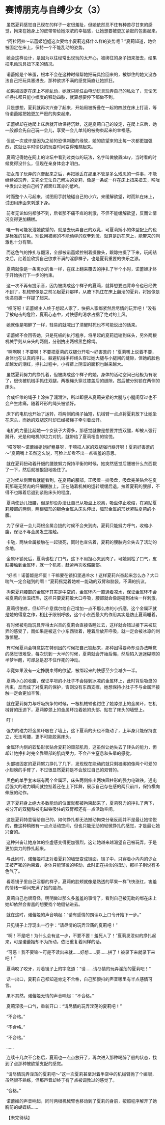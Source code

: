# 赛博朋克与自缚少女（3）

 虽然夏莉感觉自己现在的样子一定很羞耻，但她依然忍不住有种苦尽甘来的感觉，拘束在她身上的皮带带给她浓浓的幸福感，让她想要被更加紧密的包裹起来。

 “阿拉阿拉～诺蕾姬姐姐这次要给小夏莉选择什么样的姿势呢？”夏莉知道，她会被固定在床上，保持一个不能乱动的姿势。

 她会这样设计，是因为以往经常出现玩的太开心，被绑住的身子扭来扭去，结果把电动玩具扭下来的情况。

 诺蕾姬是个笨蛋，根本不会在这种时候帮她把玩具捡回来的，被绑住的她又没办法自己把玩具塞进去，那种欲求不满的感觉简直让她抓狂。

 如果被固定在床上不能乱动，她就只能任由电动玩具玩弄自己的私处了，无论怎样挣扎都只能小幅度的移动四肢，就算想要停下都做不到。

 只是想想，夏莉就再次兴奋了起来，开始用被折叠在一起的四肢在床上打滚，等待诺蕾姬把她更加严密的拘束起来。

 诺蕾姬却在她爬上床后就开始保持沉默，这是夏莉自己的设定，在爬上床后，她一般都会先自己玩一会儿，享受一会儿单纯的被拘束起来的幸福感。

 但这一次或许是因为之前的恐惧刺激的缘故，她的欲望来的比每一次都更加强烈，这就让平时愉快的玩耍时间变得难熬起来。

 夏莉记得她在网上的论坛中看到过类似的玩法，名字叫做放置play，当时看的时候觉得没什么，但现在亲身体会才明白。

 把女孩子玩弄的兴奋起来之后，再把她丢在那里不管是多么残忍的一件事，不能继续被玩弄，又完全无法自己解决的夏莉，像是一条蛇一样在床上扭来扭去，喉咙中发出让她自己听了都面红耳赤的低吟。

 时而整个人弓起来，试图用手肘触碰自己的小穴，来缓解欲望，时而趴在床上，试图用床面来刺激下身。

 前者无论如何都够不到，后者那不痛不痒的刺激，不但不能缓解欲望，反而让情况变得更加糟糕。

 唯一有可能发泄她欲望的，就是去玩弄自己的双乳，可夏莉娇小的体型配上的也是标准的贫乳。别说用被绑的不能动弹的双拳刺激，就算是趴在床上，能带来的刺激也十分有限。

 而这色气的挣扎与翻滚，全部被诺蕾姬控制着摄像头，跟踪拍摄了下来，玩闹结束后，红着脸欣赏自己欲求不满的淫靡样子，也是夏莉重要的快乐之源。

 夏莉就像是一条离水的鱼一样，在床上翻来覆去的挣扎了半个小时，诺蕾姬才终于开始执行下一步的拘束。

 这一次不再有提示音，因为被绑成这个样子的夏莉，就算想要违背命令也已经做不到了，机械臂像是之前吊起夏莉那样，从腋下抓住在床上翻滚的夏莉，将她像是快递包裹一样提了起来。

 “哎呀呀！诺蕾姬主人终于想起人家了，快把人家绑紧然后尽情的玩弄吧！”没有了被电击的危险，夏莉心态中，对快感的渴求占据了绝对的上风。

 她就像是喝醉了一样，轻易的就喊出了清醒时死也不可能说出的话来。

 诺蕾姬不会回答她，只是死板的执行程序，将吊起的夏莉运输到床头，另外两根机械手则从床头的两侧，分别拽出两根黑色棉绳。

 “啊啊啊！不要啊！不要把夏莉的双腿分开啦～好害羞的！”夏莉嘴上说着不要，身体也在认真的挣扎，躲避机械手将绳头穿过她大腿与小腿间的缝隙，但她的脸色却越发的潮红，挣扎过程中，小裤裤上阴湿的面积也越来越大。

 虽然夏莉努力的挣扎着，但被绑成这个样子的她，身体的活动空间已经极为有限了，很快被机械手抓住双腿，两根绳头穿过膝盖后的缝隙，然后被分别锁在两侧的床头。

 合成纤维的绳子上涂抹了润滑油，所以即便从夏莉夹紧的大腿与小腿间穿过也不会产生疼痛，随着环形的绳头被锁好。

 床下的电机也开始了运转，将两侧的绳子抽短，机械臂一点点将夏莉放下让她坐在床头，而她的双腿这时却已经被绳子牵引着岔开。

 电机的力量比起她一个女孩子大得多，那感觉就像是想要并拢双腿，却被人强行掰开，光是和电机的垃力对抗，就带给了夏莉相当的愉悦。

 “哎呀呀～诺蕾姬姐姐好粗暴呀，干嘛把人家的双腿强行掰开呀！夏莉好害羞的～”夏莉嘴上虽然这么说，可脸上却看不出一点害羞的意思。

 就在夏莉扭动着纤细的腰肢努力保持平衡的时候，她突然感觉后腰被什么东西戳了一下，然后就被狠狠地吸住了。

 这时候从侧面看就能看到，在夏莉的腰部，正吸着一排吸盘，吸盘完美贴合在夏莉那毫无赘肉的纤细腰肢上，正在随着机械的运转缓缓后退，拉着夏莉的腰部，不得不也跟着后退到紧贴床头的程度。

 夏莉使劲儿扭腰，但是却没办法让自己从吸盘上脱离，吸盘停止收缩，在紧贴夏莉腰部的两侧，两根弧形的银色金属从床头伸出，弧形金属的形状紧贴夏莉的小腹。

 为了保证一会儿两根金属合拢的时候不会夹到肉，夏莉只能努力呼气，收缩小腹，保证不与金属发生接触。

 卡哒，两块金属接触在一起锁死，同时也宣告着，夏莉的腰肢完全失去了活动的余地。

 金属环锁死后，夏莉也松了口气，这下不用担心夹到肉了，可她刚松了口气，皮肤接触到金属环，就一个机灵，赶紧再次收缩腹部。

 “好凉！诺蕾姬是坏蛋！干嘛要在锁扣里通冷水！这样夏莉兴奋起来怎么办？大口喘气一定会碰到的啊！”夏莉摇晃着她唯一能动的双臂和脑袋，不满的抗议。

 拘束夏莉腰部的金属环其实是中空的，金属环内一直通着凉水，保证金属环不会被夏莉的体温捂热，这样只要夏莉敢大口呼吸，腰部就会像是碰到冰块一样刺激。

 夏莉很怕疼，但却不介意偶尔给自己增加一点不那么疼的小折磨，这个金属环就是她的得意之作，相比于限制呼吸，这个小东西最大的作用其实是防止夏莉睡着。

 有时候被电动玩具弄得太兴奋的夏莉会直接昏睡过去，这样就会错过接下来被玩弄的感受了，而如果是被这个小东西锁着，睡着后放开呼吸，就一定会被冰凉的刺激惊醒。

 有时候夏莉会特意挑在特别困的时候把自己锁起来，那种困得要命却没办法睡觉的感觉很难受，每次玩到一大半的时候，夏莉就会开始后悔，然后陷入迷迷糊糊的半梦半醒，可却总是忍不住作死的冲动。

 毕竟如果没有一定挣脱束缚的欲望，被绑起来的快感至少会减少一半。

 夏莉小心的收腹，保证平坦的小肚子不会碰到冰凉的金属环上，此时背后吸盘的拘束，反而成了对夏莉的保护，否则没有东西支撑，她想保持小肚子不与金属环接触一定会更加辛苦。

 就在夏莉努力与呼吸抗争的时候，一根机械臂也钳住了她脖颈上的金属环，在机械臂的压迫下，夏莉脖颈上的金属环拉着她的头部，贴在了床头的墙壁上。

 叮！

 强力的磁力将金属环吸在了墙上，这下夏莉的头也不能动了，上半身只能保持直立，无法弯腰，更不可能脱离床头。

 金属环内侧的软垫形状贴合夏莉的颈部肌肉，这虽然让她失去了转头的能力，但却让她挣扎时完全靠颈部的肌肉受力，不会产生窒息和头晕的感觉。

 头部被固定的夏莉努力挣扎了几下，发现现在能动的就只剩被绑的像两个可爱的小翅膀的手臂了，不过很显然夏莉是不会放过自己的双臂的。

 黑色的单手套末端有两个金属环，床头两侧伸出两块圆柱形的强力电磁铁，通电后强大的磁力瞬间就拉扯着还在上下挥舞，展示自己存在感的两只前爪，保持横向伸展的动作。

 这下夏莉身上绝大多数能动的位置就都被拘束起来了，夏莉努力的挣扎了两下，被分开的双腿和被电磁铁吸住的双臂都还有一点活动空间。

 这是夏莉特意留给自己的，如何挣扎都无法撼动拘束分毫反而并不是最让她愉悦的，像这种稍微有一点点活动空间，但也只能无助的轻微挣扎的感觉，才是最让她兴奋的。

 这种兴奋让她身体的空虚感变得更加强烈，这让她越来越渴望自己被玩弄，于是更加卖力的挣扎起来。

 与此同时，诺蕾姬将正对着夏莉的墙壁变成镜面，镜子中，只穿着小内内的少女正被严密的拘束着，身体只能轻微的移动，此时正在拼命的扭动，那样子别说有多色气了。

 看着镜子里自己淫靡的样子，夏莉的脸颊就像是熟透的苹果一样飞快涨红，害羞的情绪一瞬间充满了她的脑海。

 夏莉自己也很奇怪，明明做过那么多羞羞的事情了，看到自己被无助的绑在床上她却依然会害羞的想要找个地缝钻进去。

 就在这时，诺蕾姬的声音响起：“请有感情的朗读以上口令开始下一步。”

 只见镜子上浮现出一行字：“请尽情的玩弄淫荡的夏莉吧！”

 “啊！不是吧！为什么会有这一步，不要不要！羞死人了！”夏莉发泄似的挣扎起来，可是诺蕾姬却不为所动，依旧重复着同样的话。

 “可恶！我不要嘛～可是不读出来就……好想……要……拼了！被录下来就录下来吧！”

 夏莉咬了咬牙，对着镜子上的字念道：“请……请尽情的玩弄淫荡的夏莉吧！”

 话一出口，夏莉自己都知道肯定不合格，自己那颤抖的声音哪里有半点感情可言。

 果不其然，诺蕾姬无情的声音响起：“不合格。”

 夏莉深吸一口气，重新开口：“请尽情的玩弄淫荡的夏莉吧！”

 “不合格。”

 “不合格。”

 “不合格。”

 ……

 连续十几次不合格后，夏莉也一点点放开了，再次进入那种喝醉了般的状态，找到了点那种被欲望支配的感觉。

 “请尽情玩弄淫荡的夏莉吧～”这一次夏莉甚至对着半空中的机械臂抛了个媚眼，虽然很不熟练，但那声音却终于有了点被调教过的感觉了。

 “合格。”

 诺蕾姬的声音响起，同时两根机械臂也移动到了夏莉的身前，按照程序解开了她胸前的蝴蝶结……

 【未完待续】

  

